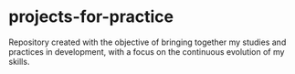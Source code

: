 # projects-for-practice

Repository created with the objective of bringing together my studies and practices in development, with a focus on the continuous evolution of my skills.
